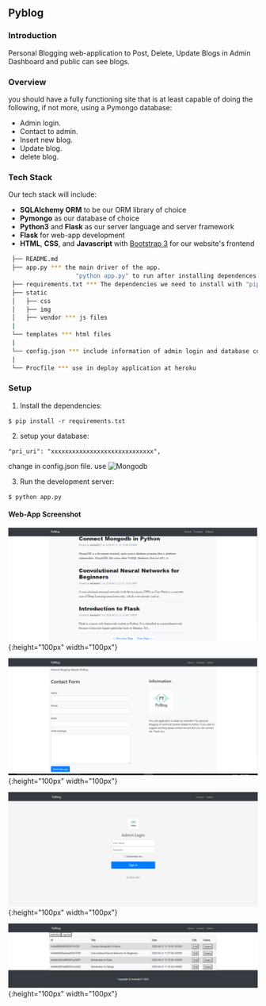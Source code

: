 Pyblog
-----
### Introduction
Personal Blogging web-application to Post, Delete, Update Blogs in Admin Dashboard and public can see blogs.

### Overview

you should have a fully functioning site that is at least capable of doing the following, if not more, using a Pymongo database:

* Admin login.
* Contact to admin.
* Insert new blog.
* Update blog.
* delete blog.

### Tech Stack

Our tech stack will include:

* **SQLAlchemy ORM** to be our ORM library of choice
* **Pymongo** as our database of choice
* **Python3** and **Flask** as our server language and server framework
* **Flask** for web-app development
* **HTML**, **CSS**, and **Javascript** with [Bootstrap 3](https://getbootstrap.com/docs/3.4/customize/) for our website's frontend

 ```sh
  ├── README.md
  ├── app.py *** the main driver of the app. 
                    "python app.py" to run after installing dependences
  ├── requirements.txt *** The dependencies we need to install with "pip3 install -r requirements.txt"
  ├── static
  │   ├── css 
  │   ├── img
  │   ├── vendor *** js files
  |
  └── templates *** html files
  |
  └── config.json *** include information of admin login and database connection
  |
  └── Procfile *** use in deploy application at heroku
  ```
### Setup
1. Install the dependencies:
  ```
  $ pip install -r requirements.txt
  ```
2. setup your database:
  ```
  "pri_uri": "xxxxxxxxxxxxxxxxxxxxxxxxxxxxx",

  ```
  change in config.json file. use ![Mongodb](https://docs.atlas.mongodb.com/driver-connection/ "Connect cluster driver")

3. Run the development server:
  ```
  $ python app.py
  ```

#### Web-App Screenshot 
![Home page](https://github.com/imshubh17/Pyblog/blob/master/static/img/home.PNG "Home"){:height="100px" width="100px"}

![Contact Form](https://github.com/imshubh17/Pyblog/blob/master/static/img/contact.PNG "Contact"){:height="100px" width="100px"}

![Login page](https://github.com/imshubh17/Pyblog/blob/master/static/img/login.PNG "Login page"){:height="100px" width="100px"}

![Dashboard page](https://github.com/imshubh17/Pyblog/blob/master/static/img/dashboard.PNG "Dashboard aticivity page"){:height="100px" width="100px"}